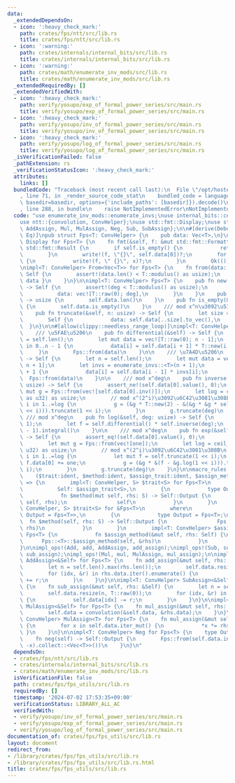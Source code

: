 ```yaml
---
data:
  _extendedDependsOn:
  - icon: ':heavy_check_mark:'
    path: crates/fps/ntt/src/lib.rs
    title: crates/fps/ntt/src/lib.rs
  - icon: ':warning:'
    path: crates/internals/internal_bits/src/lib.rs
    title: crates/internals/internal_bits/src/lib.rs
  - icon: ':warning:'
    path: crates/math/enumerate_inv_mods/src/lib.rs
    title: crates/math/enumerate_inv_mods/src/lib.rs
  _extendedRequiredBy: []
  _extendedVerifiedWith:
  - icon: ':heavy_check_mark:'
    path: verify/yosupo/exp_of_formal_power_series/src/main.rs
    title: verify/yosupo/exp_of_formal_power_series/src/main.rs
  - icon: ':heavy_check_mark:'
    path: verify/yosupo/inv_of_formal_power_series/src/main.rs
    title: verify/yosupo/inv_of_formal_power_series/src/main.rs
  - icon: ':heavy_check_mark:'
    path: verify/yosupo/log_of_formal_power_series/src/main.rs
    title: verify/yosupo/log_of_formal_power_series/src/main.rs
  _isVerificationFailed: false
  _pathExtension: rs
  _verificationStatusIcon: ':heavy_check_mark:'
  attributes:
    links: []
  bundledCode: "Traceback (most recent call last):\n  File \"/opt/hostedtoolcache/Python/3.10.14/x64/lib/python3.10/site-packages/onlinejudge_verify/documentation/build.py\"\
    , line 71, in _render_source_code_stat\n    bundled_code = language.bundle(stat.path,\
    \ basedir=basedir, options={'include_paths': [basedir]}).decode()\n  File \"/opt/hostedtoolcache/Python/3.10.14/x64/lib/python3.10/site-packages/onlinejudge_verify/languages/rust.py\"\
    , line 288, in bundle\n    raise NotImplementedError\nNotImplementedError\n"
  code: "use enumerate_inv_mods::enumerate_invs;\nuse internal_bits::ceil_log2;\n\
    use ntt::{convolution, ConvHelper};\nuse std::fmt::Display;\nuse std::ops::{Add,\
    \ AddAssign, Mul, MulAssign, Neg, Sub, SubAssign};\n\n#[derive(Debug, Clone, PartialEq,\
    \ Eq)]\npub struct Fps<T: ConvHelper> {\n    pub data: Vec<T>,\n}\n\nimpl<T: ConvHelper>\
    \ Display for Fps<T> {\n    fn fmt(&self, f: &mut std::fmt::Formatter<'_>) ->\
    \ std::fmt::Result {\n        if self.is_empty() {\n            return Ok(());\n\
    \        }\n        write!(f, \"{}\", self.data[0])?;\n        for x in self.data.iter().skip(1)\
    \ {\n            write!(f, \" {}\", x)?;\n        }\n        Ok(())\n    }\n}\n\
    \nimpl<T: ConvHelper> From<Vec<T>> for Fps<T> {\n    fn from(data: Vec<T>) ->\
    \ Self {\n        assert!(data.len() < T::modulus() as usize);\n        Self {\
    \ data }\n    }\n}\n\nimpl<T: ConvHelper> Fps<T> {\n    pub fn new(deg: usize)\
    \ -> Self {\n        assert!(deg < T::modulus() as usize);\n        Self {\n \
    \           data: vec![T::raw(0); deg],\n        }\n    }\n    pub fn len(&self)\
    \ -> usize {\n        self.data.len()\n    }\n    pub fn is_empty(&self) -> bool\
    \ {\n        self.data.is_empty()\n    }\n    /// mod x^n\u3092\u53D6\u308B\n\
    \    pub fn truncate(&self, n: usize) -> Self {\n        let size = self.len().min(n);\n\
    \        Self {\n            data: self.data[..size].to_vec(),\n        }\n  \
    \  }\n}\n\n#[allow(clippy::needless_range_loop)]\nimpl<T: ConvHelper> Fps<T> {\n\
    \    /// \u5FAE\u5206\n    pub fn differential(&self) -> Self {\n        let n\
    \ = self.len();\n        let mut data = vec![T::raw(0); n - 1];\n        for i\
    \ in 0..n - 1 {\n            data[i] = self.data[i + 1] * T::new(i + 1);\n   \
    \     }\n        Fps::from(data)\n    }\n\n    /// \u7A4D\u5206\n    pub fn integral(&self)\
    \ -> Self {\n        let n = self.len();\n        let mut data = vec![T::raw(0);\
    \ n + 1];\n        let invs = enumerate_invs::<T>(n + 1);\n        for i in 1..n\
    \ + 1 {\n            data[i] = self.data[i - 1] * invs[i];\n        }\n      \
    \  Fps::from(data)\n    }\n\n    /// mod x^deg\n    pub fn inverse(&self, deg:\
    \ usize) -> Self {\n        assert_ne!(self.data[0].value(), 0);\n        let\
    \ mut g = Fps::from(vec![self.data[0].inv()]);\n        let log = ceil_log2(deg\
    \ as u32) as usize;\n        // mod x^(2^i)\u3092\u6C42\u3081\u308B\n        for\
    \ i in 1..=log {\n            g = (&g * T::new(2) - &(&g * &g * self.truncate(1\
    \ << i))).truncate(1 << i);\n        }\n        g.truncate(deg)\n    }\n\n   \
    \ /// mod x^deg\n    pub fn log(&self, deg: usize) -> Self {\n        assert_eq!(self.data[0].value(),\
    \ 1);\n        let f = self.differential() * self.inverse(deg);\n        f.truncate(deg\
    \ - 1).integral()\n    }\n\n    /// mod x^deg\n    pub fn exp(&self, deg: usize)\
    \ -> Self {\n        assert_eq!(self.data[0].value(), 0);\n        let one = T::new(1_u8);\n\
    \        let mut g = Fps::from(vec![one]);\n        let log = ceil_log2(deg as\
    \ u32) as usize;\n        // mod x^(2^i)\u3092\u6C42\u3081\u308B\n        for\
    \ i in 1..=log {\n            let mut f = self.truncate(1 << i);\n           \
    \ f.data[0] += one;\n            g = (&g * &(f - &g.log(1 << i))).truncate(1 <<\
    \ i);\n        }\n        g.truncate(deg)\n    }\n}\n\nmacro_rules! impl_ops {\n\
    \    ($trait:ident, $method:ident, $assign_trait:ident, $assign_method:ident)\
    \ => {\n        impl<T: ConvHelper, S> $trait<S> for Fps<T>\n        where\n \
    \           Self: $assign_trait<S>,\n        {\n            type Output = Fps<T>;\n\
    \            fn $method(mut self, rhs: S) -> Self::Output {\n                Fps::<T>::$assign_method(&mut\
    \ self, rhs);\n                self\n            }\n        }\n        impl<T:\
    \ ConvHelper, S> $trait<S> for &Fps<T>\n        where\n            Fps<T>: $trait<S,\
    \ Output = Fps<T>>,\n        {\n            type Output = Fps<T>;\n          \
    \  fn $method(self, rhs: S) -> Self::Output {\n                Fps::<T>::$method(self.clone(),\
    \ rhs)\n            }\n        }\n        impl<T: ConvHelper> $assign_trait for\
    \ Fps<T> {\n            fn $assign_method(&mut self, rhs: Self) {\n          \
    \      Fps::<T>::$assign_method(self, &rhs)\n            }\n        }\n    };\n\
    }\n\nimpl_ops!(Add, add, AddAssign, add_assign);\nimpl_ops!(Sub, sub, SubAssign,\
    \ sub_assign);\nimpl_ops!(Mul, mul, MulAssign, mul_assign);\n\nimpl<T: ConvHelper>\
    \ AddAssign<&Self> for Fps<T> {\n    fn add_assign(&mut self, rhs: &Self) {\n\
    \        let n = self.len().max(rhs.len());\n        self.data.resize(n, T::raw(0));\n\
    \        for (idx, &r) in rhs.data.iter().enumerate() {\n            self.data[idx]\
    \ += r;\n        }\n    }\n}\n\nimpl<T: ConvHelper> SubAssign<&Self> for Fps<T>\
    \ {\n    fn sub_assign(&mut self, rhs: &Self) {\n        let n = self.len().max(rhs.len());\n\
    \        self.data.resize(n, T::raw(0));\n        for (idx, &r) in rhs.data.iter().enumerate()\
    \ {\n            self.data[idx] -= r;\n        }\n    }\n}\n\nimpl<T: ConvHelper>\
    \ MulAssign<&Self> for Fps<T> {\n    fn mul_assign(&mut self, rhs: &Self) {\n\
    \        self.data = convolution(&self.data, &rhs.data);\n    }\n}\n\nimpl<T:\
    \ ConvHelper> MulAssign<T> for Fps<T> {\n    fn mul_assign(&mut self, rhs: T)\
    \ {\n        for x in self.data.iter_mut() {\n            *x *= rhs;\n       \
    \ }\n    }\n}\n\nimpl<T: ConvHelper> Neg for Fps<T> {\n    type Output = Fps<T>;\n\
    \    fn neg(self) -> Self::Output {\n        Fps::from(self.data.into_iter().map(|x|\
    \ -x).collect::<Vec<T>>())\n    }\n}\n"
  dependsOn:
  - crates/fps/ntt/src/lib.rs
  - crates/internals/internal_bits/src/lib.rs
  - crates/math/enumerate_inv_mods/src/lib.rs
  isVerificationFile: false
  path: crates/fps/fps_utils/src/lib.rs
  requiredBy: []
  timestamp: '2024-07-02 17:53:35+09:00'
  verificationStatus: LIBRARY_ALL_AC
  verifiedWith:
  - verify/yosupo/inv_of_formal_power_series/src/main.rs
  - verify/yosupo/exp_of_formal_power_series/src/main.rs
  - verify/yosupo/log_of_formal_power_series/src/main.rs
documentation_of: crates/fps/fps_utils/src/lib.rs
layout: document
redirect_from:
- /library/crates/fps/fps_utils/src/lib.rs
- /library/crates/fps/fps_utils/src/lib.rs.html
title: crates/fps/fps_utils/src/lib.rs
---
```

